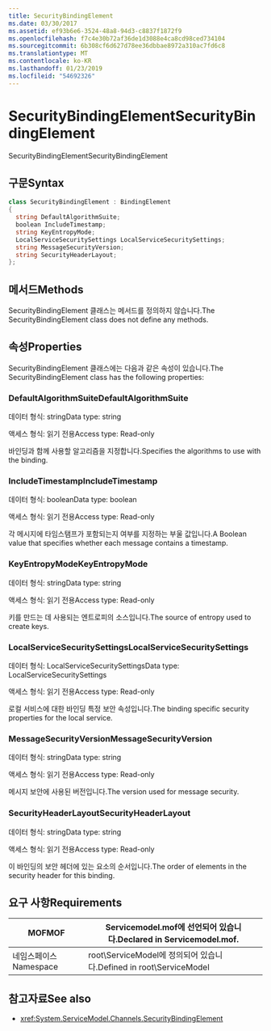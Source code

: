 ```yaml
---
title: SecurityBindingElement
ms.date: 03/30/2017
ms.assetid: ef93b6e6-3524-48a8-94d3-c8837f1872f9
ms.openlocfilehash: f7c4e30b72af36de1d3088e4ca8cd98ced734104
ms.sourcegitcommit: 6b308cf6d627d78ee36dbbae8972a310ac7fd6c8
ms.translationtype: MT
ms.contentlocale: ko-KR
ms.lasthandoff: 01/23/2019
ms.locfileid: "54692326"
---
```

# <a name="securitybindingelement"></a><span data-ttu-id="5687e-102">SecurityBindingElement</span><span class="sxs-lookup"><span data-stu-id="5687e-102">SecurityBindingElement</span></span>
<span data-ttu-id="5687e-103">SecurityBindingElement</span><span class="sxs-lookup"><span data-stu-id="5687e-103">SecurityBindingElement</span></span>  
  
## <a name="syntax"></a><span data-ttu-id="5687e-104">구문</span><span class="sxs-lookup"><span data-stu-id="5687e-104">Syntax</span></span>  
  
```csharp
class SecurityBindingElement : BindingElement  
{  
  string DefaultAlgorithmSuite;  
  boolean IncludeTimestamp;  
  string KeyEntropyMode;  
  LocalServiceSecuritySettings LocalServiceSecuritySettings;  
  string MessageSecurityVersion;  
  string SecurityHeaderLayout;  
};  
```  
  
## <a name="methods"></a><span data-ttu-id="5687e-105">메서드</span><span class="sxs-lookup"><span data-stu-id="5687e-105">Methods</span></span>  
 <span data-ttu-id="5687e-106">SecurityBindingElement 클래스는 메서드를 정의하지 않습니다.</span><span class="sxs-lookup"><span data-stu-id="5687e-106">The SecurityBindingElement class does not define any methods.</span></span>  
  
## <a name="properties"></a><span data-ttu-id="5687e-107">속성</span><span class="sxs-lookup"><span data-stu-id="5687e-107">Properties</span></span>  
 <span data-ttu-id="5687e-108">SecurityBindingElement 클래스에는 다음과 같은 속성이 있습니다.</span><span class="sxs-lookup"><span data-stu-id="5687e-108">The SecurityBindingElement class has the following properties:</span></span>  
  
### <a name="defaultalgorithmsuite"></a><span data-ttu-id="5687e-109">DefaultAlgorithmSuite</span><span class="sxs-lookup"><span data-stu-id="5687e-109">DefaultAlgorithmSuite</span></span>  
 <span data-ttu-id="5687e-110">데이터 형식: string</span><span class="sxs-lookup"><span data-stu-id="5687e-110">Data type: string</span></span>  
  
 <span data-ttu-id="5687e-111">액세스 형식: 읽기 전용</span><span class="sxs-lookup"><span data-stu-id="5687e-111">Access type: Read-only</span></span>  
  
 <span data-ttu-id="5687e-112">바인딩과 함께 사용할 알고리즘을 지정합니다.</span><span class="sxs-lookup"><span data-stu-id="5687e-112">Specifies the algorithms to use with the binding.</span></span>  
  
### <a name="includetimestamp"></a><span data-ttu-id="5687e-113">IncludeTimestamp</span><span class="sxs-lookup"><span data-stu-id="5687e-113">IncludeTimestamp</span></span>  
 <span data-ttu-id="5687e-114">데이터 형식: boolean</span><span class="sxs-lookup"><span data-stu-id="5687e-114">Data type: boolean</span></span>  
  
 <span data-ttu-id="5687e-115">액세스 형식: 읽기 전용</span><span class="sxs-lookup"><span data-stu-id="5687e-115">Access type: Read-only</span></span>  
  
 <span data-ttu-id="5687e-116">각 메시지에 타임스탬프가 포함되는지 여부를 지정하는 부울 값입니다.</span><span class="sxs-lookup"><span data-stu-id="5687e-116">A Boolean value that specifies whether each message contains a timestamp.</span></span>  
  
### <a name="keyentropymode"></a><span data-ttu-id="5687e-117">KeyEntropyMode</span><span class="sxs-lookup"><span data-stu-id="5687e-117">KeyEntropyMode</span></span>  
 <span data-ttu-id="5687e-118">데이터 형식: string</span><span class="sxs-lookup"><span data-stu-id="5687e-118">Data type: string</span></span>  
  
 <span data-ttu-id="5687e-119">액세스 형식: 읽기 전용</span><span class="sxs-lookup"><span data-stu-id="5687e-119">Access type: Read-only</span></span>  
  
 <span data-ttu-id="5687e-120">키를 만드는 데 사용되는 엔트로피의 소스입니다.</span><span class="sxs-lookup"><span data-stu-id="5687e-120">The source of entropy used to create keys.</span></span>  
  
### <a name="localservicesecuritysettings"></a><span data-ttu-id="5687e-121">LocalServiceSecuritySettings</span><span class="sxs-lookup"><span data-stu-id="5687e-121">LocalServiceSecuritySettings</span></span>  
 <span data-ttu-id="5687e-122">데이터 형식: LocalServiceSecuritySettings</span><span class="sxs-lookup"><span data-stu-id="5687e-122">Data type: LocalServiceSecuritySettings</span></span>  
  
 <span data-ttu-id="5687e-123">액세스 형식: 읽기 전용</span><span class="sxs-lookup"><span data-stu-id="5687e-123">Access type: Read-only</span></span>  
  
 <span data-ttu-id="5687e-124">로컬 서비스에 대한 바인딩 특정 보안 속성입니다.</span><span class="sxs-lookup"><span data-stu-id="5687e-124">The binding specific security properties for the local service.</span></span>  
  
### <a name="messagesecurityversion"></a><span data-ttu-id="5687e-125">MessageSecurityVersion</span><span class="sxs-lookup"><span data-stu-id="5687e-125">MessageSecurityVersion</span></span>  
 <span data-ttu-id="5687e-126">데이터 형식: string</span><span class="sxs-lookup"><span data-stu-id="5687e-126">Data type: string</span></span>  
  
 <span data-ttu-id="5687e-127">액세스 형식: 읽기 전용</span><span class="sxs-lookup"><span data-stu-id="5687e-127">Access type: Read-only</span></span>  
  
 <span data-ttu-id="5687e-128">메시지 보안에 사용된 버전입니다.</span><span class="sxs-lookup"><span data-stu-id="5687e-128">The version used for message security.</span></span>  
  
### <a name="securityheaderlayout"></a><span data-ttu-id="5687e-129">SecurityHeaderLayout</span><span class="sxs-lookup"><span data-stu-id="5687e-129">SecurityHeaderLayout</span></span>  
 <span data-ttu-id="5687e-130">데이터 형식: string</span><span class="sxs-lookup"><span data-stu-id="5687e-130">Data type: string</span></span>  
  
 <span data-ttu-id="5687e-131">액세스 형식: 읽기 전용</span><span class="sxs-lookup"><span data-stu-id="5687e-131">Access type: Read-only</span></span>  
  
 <span data-ttu-id="5687e-132">이 바인딩의 보안 헤더에 있는 요소의 순서입니다.</span><span class="sxs-lookup"><span data-stu-id="5687e-132">The order of elements in the security header for this binding.</span></span>  
  
## <a name="requirements"></a><span data-ttu-id="5687e-133">요구 사항</span><span class="sxs-lookup"><span data-stu-id="5687e-133">Requirements</span></span>  
  
|<span data-ttu-id="5687e-134">MOF</span><span class="sxs-lookup"><span data-stu-id="5687e-134">MOF</span></span>|<span data-ttu-id="5687e-135">Servicemodel.mof에 선언되어 있습니다.</span><span class="sxs-lookup"><span data-stu-id="5687e-135">Declared in Servicemodel.mof.</span></span>|  
|---------|-----------------------------------|  
|<span data-ttu-id="5687e-136">네임스페이스</span><span class="sxs-lookup"><span data-stu-id="5687e-136">Namespace</span></span>|<span data-ttu-id="5687e-137">root\ServiceModel에 정의되어 있습니다.</span><span class="sxs-lookup"><span data-stu-id="5687e-137">Defined in root\ServiceModel</span></span>|  
  
## <a name="see-also"></a><span data-ttu-id="5687e-138">참고자료</span><span class="sxs-lookup"><span data-stu-id="5687e-138">See also</span></span>
- <xref:System.ServiceModel.Channels.SecurityBindingElement>
